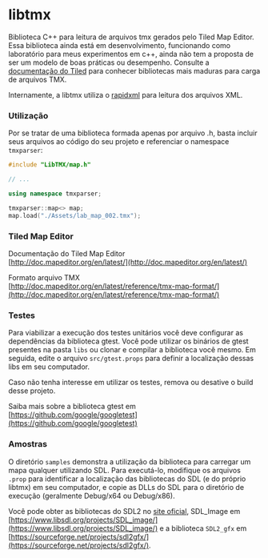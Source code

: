 # libtmx
Biblioteca C++ para leitura de arquivos tmx gerados pelo Tiled Map Editor. Essa biblioteca ainda está em desenvolvimento, funcionando como laboratório para meus experimentos em c++, ainda não tem a proposta de ser um modelo de boas práticas ou desempenho. Consulte a [documentação do Tiled](http://doc.mapeditor.org/en/latest/reference/support-for-tmx-maps/) para conhecer bibliotecas mais maduras para carga de arquivos TMX.

Internamente, a libtmx utiliza o [rapidxml](http://rapidxml.sourceforge.net/) para leitura dos arquivos XML. 

### Utilização

Por se tratar de uma biblioteca formada apenas por arquivo .h, basta incluir seus arquivos ao código do seu projeto e referenciar o namespace `tmxparser`:

```cpp
#include "LibTMX/map.h"

// ...

using namespace tmxparser;

tmxparser::map<> map;
map.load("./Assets/lab_map_002.tmx");

```

### Tiled Map Editor

Documentação do Tiled Map Editor  
[http://doc.mapeditor.org/en/latest/](http://doc.mapeditor.org/en/latest/)

Formato arquivo TMX  
[http://doc.mapeditor.org/en/latest/reference/tmx-map-format/](http://doc.mapeditor.org/en/latest/reference/tmx-map-format/)

### Testes  

Para viabilizar a execução dos testes unitários você deve configurar as dependências da biblioteca gtest. Você pode utilizar os binários de gtest presentes na pasta `libs` ou clonar e compilar a biblioteca você mesmo. Em seguida, edite o arquivo `src/gtest.props` para definir a localização dessas libs em seu computador.

Caso não tenha interesse em utilizar os testes, remova ou desative o build desse projeto.

Saiba mais sobre a biblioteca gtest em [https://github.com/google/googletest](https://github.com/google/googletest)


### Amostras

O diretório `samples` demonstra a utilização da biblioteca para carregar um mapa qualquer utilizando SDL. Para executá-lo, modifique os arquivos `.prop` para identificar a localização das bibliotecas do SDL (e do próprio libtmx) em seu computador, e copie as DLLs do SDL para o diretório de execução (geralmente Debug/x64 ou Debug/x86).

Você pode obter as bibliotecas do SDL2 no [site oficial](https://www.libsdl.org/download-2.0.php), SDL_Image em [https://www.libsdl.org/projects/SDL_image/](https://www.libsdl.org/projects/SDL_image/) e a biblioteca `SDL2_gfx` em [https://sourceforge.net/projects/sdl2gfx/](https://sourceforge.net/projects/sdl2gfx/).